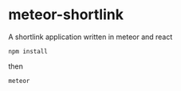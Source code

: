# meteor-shortlink
A shortlink application written in meteor and react

`npm install`

then

`meteor`
